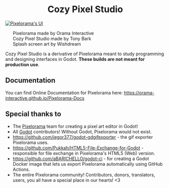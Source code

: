  <h1 align="center">Cozy Pixel Studio</h1>

[![Pixelorama's UI](https://static.wixstatic.com/media/673cdd_061f5f9602ea4c35b6d4f3c50713d36a~mv2.png)](https://www.youtube.com/watch?v=NLb0TNxZ27E&list=PLVEP1Zz6BUpBiQC0CB6eNBhhLF4tEwBB-&index=10)

<p align="center">
    <ul style="list-style: none;">
    <li>Pixelorama made by Orama Interactive</li>
    <li>Cozy Pixel Studio made by Tony Bark</li>
    <li>Splash screen art by Wishdream</li>
    </ul>
</p>

Cozy Pixel Studio is a derivative of Pixelorama meant to study programming and designing interfaces in Godot. **These builds are not meant for production use**.

## Documentation

You can find Online Documentation for Pixelorama here: https://orama-interactive.github.io/Pixelorama-Docs

## Special thanks to

- The [Pixelorama](https://github.com/Orama-Interactive/Pixelorama) team for creating a pixel art editor in Godot!
- All [Godot](https://github.com/godotengine/godot) contributors! Without Godot, Pixelorama would not exist.
- https://github.com/jegor377/godot-gdgifexporter - the gif exporter Pixelorama uses.
- https://github.com/Pukkah/HTML5-File-Exchange-for-Godot - responsible for file exchange in Pixelorama's HTML5 (Web) version.
- https://github.com/aBARICHELLO/godot-ci - for creating a Godot Docker image that lets us export Pixelorama automatically using GitHub Actions.
- The entire Pixelorama community! Contributors, donors, translators, users, you all have a special place in our hearts! <3
